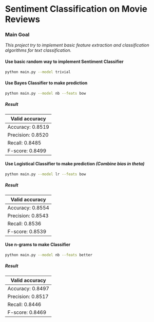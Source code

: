 # Sentiment Classification on Movie Reviews

### Main Goal

*This project try to implement basic feature extraction and classification algorithms for text classification.*

#### Use basic random way to implement Sentiment Classifier

```bash
python main.py --model trivial
```

#### Use Bayes Classifier to make prediction

```bash
python main.py --model nb --feats bow
```

##### Result

| Valid accuracy    |
|-------------------|
| Accuracy: 0.8519  |
| Precision: 0.8520 |
| Recall: 0.8485    |
| F-score: 0.8499   |

#### Use Logistical Classifier to make prediction *(Combine bias in theta)*

```bash
python main.py --model lr --feats bow
```

##### Result

| Valid accuracy    |
|-------------------|
| Accuracy: 0.8554  |
| Precision: 0.8543 |
| Recall: 0.8536    |
| F-score: 0.8539   |

#### Use n-grams to make Classifier

```bash
python main.py --model nb --feats better
```

##### Result

| Valid accuracy    |
|-------------------|
| Accuracy: 0.8497  |
| Precision: 0.8517 |
| Recall: 0.8446    |
| F-score: 0.8469   |
